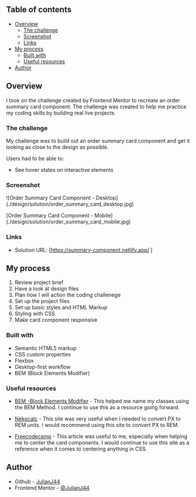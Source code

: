 ## Table of contents

- [Overview](#overview)
  - [The challenge](#the-challenge)
  - [Screenshot](#screenshot)
  - [Links](#links)
- [My process](#my-process)
  - [Built with](#built-with)
  - [Useful resources](#useful-resources)
- [Author](#author)

## Overview

I took on the challenge created by Frontend Mentor to recreate an order summary card component. The challenge was created to help me practice my coding skills by building real live projects.

### The challenge

My challenge was to build out an order summary card component and get it looking as close to the design as possible.

Users had to be able to:

- See hover states on interactive elements

### Screenshot

![Order Summary Card Component - Desktop] (./design/solution/order_summary_card_desktop.jpg)

[Order Summary Card Component - Mobile] (./design/solution/order_summary_card_mobile.jpg)

### Links

- Solution URL: [https://summary-component.netlify.app/ ]

## My process

1. Review project brief
2. Have a look at design files
3. Plan how I will action the coding challenege
4. Set up the project files
5. Set up basic styles and HTML Markup
6. Styling with CSS
7. Make card component responsive

### Built with

- Semantic HTML5 markup
- CSS custom properties
- Flexbox
- Desktop-first workflow
- BEM (Block Elements Modifier)

### Useful resources

- [BEM -Block Elements Modifier](http://getbem.com/) - This helped me name my classes using the BEM Method. I continue to use this as a resource going forward.

- [Nekocalc](https://nekocalc.com/px-to-rem-converter) - This site was very useful when I needed to convert PX to REM units. I would recommend using this site to convert PX to REM.

- [Freecodecamp](https://www.freecodecamp.org/news/how-to-center-anything-with-css-align-a-div-text-and-more/) - This article was useful to me, especially when helping me to center the card components. I would continue to use this site as a reference when it comes to centering anything in CSS.

## Author

- Github - [JulianJ44](https://github.com/JulianJ44)
- Frontend Mentor - [@JulianJ44](https://www.frontendmentor.io/profile/JulianJ44/)

